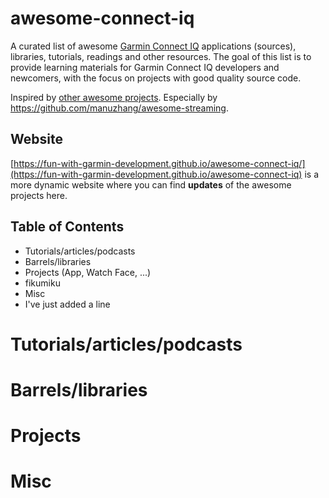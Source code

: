 # awesome-connect-iq

A curated list of awesome [Garmin Connect IQ](https://developer.garmin.com/connect-iq/overview/) applications (sources), libraries, tutorials, readings and other resources. The goal of this list is to provide learning materials for Garmin Connect IQ developers and newcomers, with the focus on projects with good quality source code.

Inspired by [other awesome projects](https://github.com/sindresorhus/awesome). Especially by https://github.com/manuzhang/awesome-streaming.

## Website

[https://fun-with-garmin-development.github.io/awesome-connect-iq/](https://fun-with-garmin-development.github.io/awesome-connect-iq) is a more dynamic website where you can find **updates** of the awesome projects here.

## Table of Contents

- Tutorials/articles/podcasts
- Barrels/libraries
- Projects (App, Watch Face, ...)
- fikumiku
- Misc
- I've just added a line
# Tutorials/articles/podcasts

# Barrels/libraries

# Projects

# Misc
